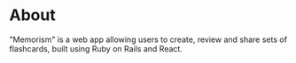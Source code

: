# About

"Memorism" is a web app allowing users to create, review and share sets of flashcards, built using Ruby on Rails and React.
